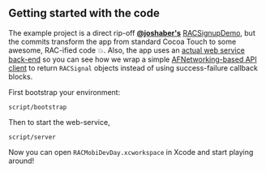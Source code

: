 ## Getting started with the code

The example project is a direct rip-off [**@joshaber's**](https://github.com/joshaber) [RACSignupDemo](https://github.com/joshaber/RACSignupDemo), but the commits transform the app from standard Cocoa Touch to some awesome, RAC-ified code :boom:. Also, the app uses an [actual web service back-end](https://github.com/andrewsardone/RACMobiDevDay/blob/master/server.rb) so you can see how we wrap a simple [AFNetworking-based API client](https://github.com/andrewsardone/RACMobiDevDay/blob/master/RACMobiDevDay/APIClient.m) to return `RACSignal` objects instead of using success-failure callback blocks.

First bootstrap your environment:

```
script/bootstrap
```

Then to start the web-service,

```
script/server
```

Now you can open `RACMobiDevDay.xcworkspace` in Xcode and start playing around!
